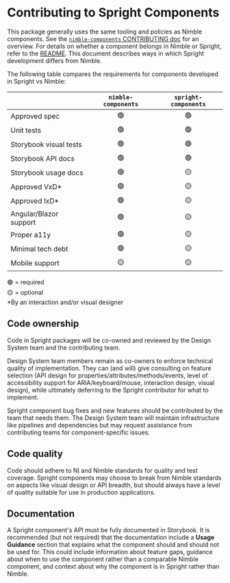 # Contributing to Spright Components

This package generally uses the same tooling and policies as Nimble components. See the [`nimble-components` CONTRIBUTING doc](../nimble-components/CONTRIBUTING.md) for an overview. For details on whether a component belongs in Nimble or Spright, refer to the [README](./README.md). This document describes ways in which Spright development differs from Nimble.

The following table compares the requirements for components developed in Spright vs Nimble:

|                        | `nimble-components` | `spright-components` |
| ---------------------- | :-----------------: | :------------------: |
| Approved spec          |         🟢          |          🟢          |
| Unit tests             |         🟢          |          🟢          |
| Storybook visual tests |         🟢          |          🟢          |
| Storybook API docs     |         🟢          |          🟢          |
| Storybook usage docs   |         🟢          |          🟡          |
| Approved VxD\*         |         🟢          |          🟡          |
| Approved IxD\*         |         🟢          |          🟡          |
| Angular/Blazor support |         🟢          |          🟡          |
| Proper a11y            |         🟢          |          🟡          |
| Minimal tech debt      |         🟢          |          🟡          |
| Mobile support         |         🟡          |          🟡          |

🟢 = required\
🟡 = optional\
\*By an interaction and/or visual designer

## Code ownership

Code in Spright packages will be co-owned and reviewed by the Design System team and the contributing team.

Design System team members remain as co-owners to enforce technical quality of implementation. They can (and will) give consulting on feature selection (API design for properties/attributes/methods/events, level of accessibility support for ARIA/keyboard/mouse, interaction design, visual design), while ultimately deferring to the Spright contributor for what to implement.

Spright component bug fixes and new features should be contributed by the team that needs them. The Design System team will maintain infrastructure like pipelines and dependencies but may request assistance from contributing teams for component-specific issues.

## Code quality

Code should adhere to NI and Nimble standards for quality and test coverage. Spright components may choose to break from Nimble standards on aspects like visual design or API breadth, but should always have a level of quality suitable for use in production applications.

## Documentation

A Spright component's API must be fully documented in Storybook. It is recommended (but not required) that the documentation include a **Usage Guidance** section that explains what the component should and should not be used for. This could include information about feature gaps, guidance about when to use the component rather than a comparable Nimble component, and context about why the component is in Spright rather than Nimble.
